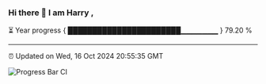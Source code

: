 ### Hi there 👋 I am Harry , 

⏳ Year progress { ███████████████████████▁▁▁▁▁▁▁ } 79.20 %

---

⏰ Updated on Wed, 16 Oct 2024 20:55:35 GMT

![Progress Bar CI](https://github.com/duykhang68/duykhang68/workflows/Progress%20Bar%20CI/badge.svg)
